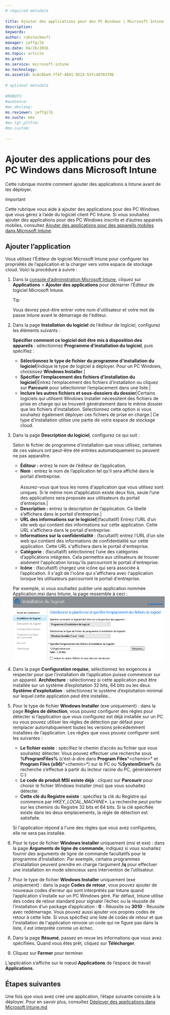 ```yaml
---
# required metadata

title: Ajouter des applications pour des PC Windows | Microsoft Intune
description:
keywords:
author: robstackmsft
manager: jeffgilb
ms.date: 04/28/2016
ms.topic: article
ms.prod:
ms.service: microsoft-intune
ms.technology:
ms.assetid: bc8c8be9-7f4f-4891-9224-55fc40703f0b

# optional metadata

#ROBOTS:
#audience:
#ms.devlang:
ms.reviewer: jeffgilb
ms.suite: ems
#ms.tgt_pltfrm:
#ms.custom:

---
```


# Ajouter des applications pour des PC Windows dans Microsoft Intune

Cette rubrique montre comment ajouter des applications à Intune avant de les déployer.

> [!IMPORTANT]
> Cette rubrique vous aide à ajouter des applications pour des PC Windows que vous gérez à l’aide du logiciel client PC Intune. Si vous souhaitez ajouter des applications pour des PC Windows inscrits et d’autres appareils mobiles, consultez [Ajouter des applications pour des appareils mobiles dans Microsoft Intune](add-apps-for-mobile-devices-in-microsoft-intune.md).


## Ajouter l’application
Vous utilisez l’Éditeur de logiciel Microsoft Intune pour configurer les propriétés de l’application et la charger vers votre espace de stockage cloud. Voici la procédure à suivre :

1.  Dans la [console d’administration Microsoft Intune](https://manage.microsoft.com), cliquez sur **Applications** &gt; **Ajouter des applications** pour démarrer l’Éditeur de logiciel Microsoft Intune.

    > [!TIP]
    > Vous devrez peut-être entrer votre nom d'utilisateur et votre mot de passe Intune avant le démarrage de l'éditeur.



2.  Dans la page **Installation du logiciel** de l’éditeur de logiciel, configurez les éléments suivants :

    **Spécifier comment ce logiciel doit être mis à disposition des appareils** : sélectionnez **Programme d’installation du logiciel**, puis spécifiez :

    - **Sélectionnez le type de fichier du programme d’installation du logiciel**|Indique le type de logiciel à déployer. Pour un PC Windows, choisissez **Windows Installer**.|
    - **Spécifier l’emplacement des fichiers d’installation du logiciel**|Entrez l’emplacement des fichiers d’installation ou cliquez sur **Parcourir** pour sélectionner l’emplacement dans une liste.|
    - **Inclure les autres fichiers et sous-dossiers du dossier**|Certains logiciels qui utilisent Windows Installer nécessitent des fichiers de prise en charge qui se trouvent généralement dans le même dossier que les fichiers d’installation. Sélectionnez cette option si vous souhaitez également déployer ces fichiers de prise en charge.|
   Ce type d'installation utilise une partie de votre espace de stockage cloud.

3.  Dans la page **Description du logiciel**, configurez ce qui suit :

    Selon le fichier de programme d'installation que vous utilisez, certaines de ces valeurs ont peut-être été entrées automatiquement ou peuvent ne pas apparaître.

    - **Éditeur :** entrez le nom de l’éditeur de l’application.
    - **Nom** : entrez le nom de l’application tel qu’il sera affiché dans le portail d’entreprise.<br /><br />Assurez-vous que tous les noms d'application que vous utilisez sont uniques. Si le même nom d’application existe deux fois, seule l’une des applications sera proposée aux utilisateurs du portail d’entreprise.|
    - **Description :** entrez la description de l’application. Ce libellé s’affichera dans le portail d’entreprise.|
    - **URL des informations sur le logiciel**|(facultatif) Entrez l’URL d’un site web qui contient des informations sur cette application. Cette URL s'affichera dans le portail d'entreprise.
    - **Informations sur la confidentialité** : (facultatif) entrez l’URL d’un site web qui contient des informations de confidentialité sur cette application. Cette URL s'affichera dans le portail d'entreprise.
    - **Catégorie** : (facultatif) sélectionnez l’une des catégories d’applications intégrées. Cela permettra aux utilisateurs de trouver aisément l'application lorsqu'ils parcourront le portail d'entreprise.
    - **Icône** : (facultatif) chargez une icône qui sera associée à l’application. Il s'agit de l'icône qui s'affichera avec l'application lorsque les utilisateurs parcourront le portail d'entreprise.

    Par exemple, si vous souhaitez publier une application nommée Application.msi dans Intune, la page ressemble à ceci :
    ![Éditeur de logiciel pour PC](./media/publisher-for-pc.png)

4.  Dans la page **Configuration requise**, sélectionnez les exigences à respecter pour que l’installation de l’application puisse commencer sur un appareil. **Architecture** : sélectionnez si cette application peut être installée sur un système d’exploitation 32 bits, 64 bits ou les deux. **Système d’exploitation** : sélectionnez le système d’exploitation minimal sur lequel cette application peut être installée..

5.  Pour le type de fichier **Windows Installer** (exe uniquement) : dans la page **Règles de détection**, vous pouvez configurer des règles pour détecter si l’application que vous configurez est déjà installée sur un PC ou vous pouvez utiliser les règles de détection par défaut pour remplacer automatiquement toutes les versions précédemment installées de l’application.
    Les règles que vous pouvez configurer sont les suivantes :
    - **Le fichier existe** : spécifiez le chemin d’accès au fichier que vous souhaitez détecter. Vous pouvez effectuer une recherche sous **%ProgramFiles%** (c’est-à-dire dans **Program Files**\*&lt;chemin&gt;* et **Program Files (x86)**\*&lt;chemin&gt;*) sur le PC ou **%SystemDrive%** (la recherche s’effectue à partir du lecteur racine du PC, généralement C:)
    - **Le code de produit MSI existe déjà** : cliquez sur **Parcourir** pour choisir le fichier Windows Installer (msi) que vous souhaitez détecter. 
    - **Cette clé du Registre existe** : spécifiez la clé du Registre qui commence par *HKEY_LOCAL_MACHINE\**. La recherche peut porter sur les chemins du Registre 32 bits et 64 bits. Si la clé spécifiée existe dans les deux emplacements, la règle de détection est satisfaite.

    Si l'application répond à l'une des règles que vous avez configurées, elle ne sera pas installée.

6.  Pour le type de fichier **Windows Installer** uniquement (msi et exe) : dans la page **Arguments de ligne de commande**, indiquez si vous souhaitez fournir des arguments de ligne de commande facultatifs pour le programme d’installation. Par exemple, certains programmes d’installation peuvent prendre en charge l’argument **/q** pour effectuer une installation en mode silencieux sans intervention de l’utilisateur.

7.  Pour le type de fichier **Windows Installer** uniquement (exe uniquement) : dans la page **Codes de retour**, vous pouvez ajouter de nouveaux codes d’erreur qui sont interprétés par Intune quand l’application s’installe sur un PC Windows géré.
    Par défaut, Intune utilise des codes de retour standard pour signaler l’échec ou la réussite de l’installation d’un package d’application : **0** - Réussite ou **3010** - Réussite avec redémarrage. Vous pouvez aussi ajouter vos propres codes de retour à cette liste. Si vous spécifiez une liste de codes de retour et que l'installation de l'application renvoie un code qui ne figure pas dans la liste, il est interprété comme un échec.

8.  Dans la page **Résumé**, passez en revue les informations que vous avez spécifiées. Quand vous êtes prêt, cliquez sur **Télécharger**.

9. Cliquez sur **Fermer** pour terminer.

L’application s’affiche sur le nœud **Applications** de l’espace de travail **Applications**.

## Étapes suivantes

Une fois que vous avez créé une application, l’étape suivante consiste à la déployer. Pour en savoir plus, consultez [Déployer des applications dans Microsoft Intune.md](deploy-apps.md)

<!--HONumber=May16_HO1-->


